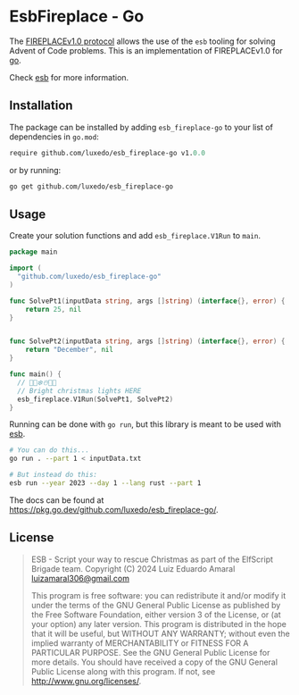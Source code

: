 # EsbFireplace - Go

The [FIREPLACEv1.0 protocol](https://github.com/luxedo/esb/blob/main/doc/FIREPLACEv1.0.md)
allows the use of the `esb` tooling for solving Advent of Code problems.
This is an implementation of FIREPLACEv1.0 for [go](https://go.dev/).

Check [esb](https://github.com/luxedo/esb) for more information.

## Installation

The package can be installed by adding `esb_fireplace-go` to your list of dependencies in `go.mod`:

```mod
require github.com/luxedo/esb_fireplace-go v1.0.0
```

or by running:

```bash
go get github.com/luxedo/esb_fireplace-go
```

## Usage

Create your solution functions and add `esb_fireplace.V1Run` to `main`.

```go
package main

import (
  "github.com/luxedo/esb_fireplace-go"
)

func SolvePt1(inputData string, args []string) (interface{}, error) {
	return 25, nil
}


func SolvePt2(inputData string, args []string) (interface{}, error) {
	return "December", nil
}

func main() {
  // 🎅🎄❄️☃️🎁🦌
  // Bright christmas lights HERE
  esb_fireplace.V1Run(SolvePt1, SolvePt2)
}
```

Running can be done with `go run`, but this library is meant to be used with [esb](https://github.com/luxedo/esb).

```bash
# You can do this...
go run . --part 1 < inputData.txt

# But instead do this:
esb run --year 2023 --day 1 --lang rust --part 1
```

The docs can be found at <https://pkg.go.dev/github.com/luxedo/esb_fireplace-go/>.

## License

> ESB - Script your way to rescue Christmas as part of the ElfScript Brigade team.
> Copyright (C) 2024 Luiz Eduardo Amaral <luizamaral306@gmail.com>
>
> This program is free software: you can redistribute it and/or modify
> it under the terms of the GNU General Public License as published by
> the Free Software Foundation, either version 3 of the License, or
> (at your option) any later version.
> This program is distributed in the hope that it will be useful,
> but WITHOUT ANY WARRANTY; without even the implied warranty of
> MERCHANTABILITY or FITNESS FOR A PARTICULAR PURPOSE. See the
> GNU General Public License for more details.
> You should have received a copy of the GNU General Public License
> along with this program. If not, see <http://www.gnu.org/licenses/>.
